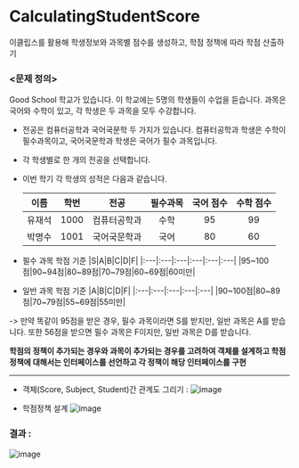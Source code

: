 # CalculatingStudentScore
이클립스를 활용해 학생정보와 과목별 점수를 생성하고, 학점 정책에 따라 학점 산출하기

### <문제 정의>
Good School 학교가 있습니다. 이 학교에는 5명의 학생들이 수업을 듣습니다. 과목은 국어와 수학이 있고, 각 학생은 두 과목을 모두 수강합니다.

  - 전공은 컴퓨터공학과 국어국문학 두 가지가 있습니다. 컴퓨터공학과 학생은 수학이 필수과목이고, 국어국문학과 학생은 국어가 필수 과목입니다.
  - 각 학생별로 한 개의 전공을 선택합니다.
  - 이번 학기 각 학생의 성적은 다음과 같습니다.

      |이름|학번|전공|필수과목|국어 점수|수학 점수|
      |:---:|:---:|:---:|:---:|:---:|:---:|
      |유재석|1000|컴퓨터공학과|수학|95|99|
      |박명수|1001|국어국문학과|국어|80|60|
      
- 필수 과목 학점 기준
    |S|A|B|C|D|F|
    |:---|:---|:---|:---|:---|:---|
    |95~100점|90~94점|80~89점|70~79점|60~69점|60미만|
    

- 일반 과목 학점 기준
    |A|B|C|D|F|
    |:---|:---|:---|:---|:---|
    |90~100점|80~89점|70~79점|55~69점|55미만|
    
 -> 만약 똑같이 95점을 받은 경우, 필수 과목이라면 S를 받지만, 일반 과목은 A를 받습니다. 또한 56점을 받으면 필수 과목은 F이지만, 일반 과목은 D를 받습니다.


**학점의 정책이 추가되는 경우와 과목이 추가되는 경우를 고려하여 객체를 설계하고 학점 정책에 대해서는 인터페이스를 선언하고 각 정책이 해당 인터페이스를 구현**

--------------------------------------------------------------------------------------------------------------------------------------------------------------------------------------------------------------------------------------------
- 객체(Score, Subject, Student)간 관계도 그리기 : 
![image](https://user-images.githubusercontent.com/61004279/129698699-e15114f1-7c35-47d8-bdc2-79b4400d396f.png)

- 학점정책 설계
![image](https://user-images.githubusercontent.com/61004279/129698857-82703fd7-1625-43be-ad2b-830ad2e86dc0.png)


### 결과 : 
![image](https://user-images.githubusercontent.com/61004279/129699015-6020e9d3-565f-4ecd-9fcb-7720c813a6ea.png)


